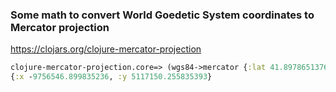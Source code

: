 ### Some math to convert World Goedetic System coordinates to Mercator projection

https://clojars.org/clojure-mercator-projection

```clojure
clojure-mercator-projection.core=> (wgs84->mercator {:lat 41.897865137687376 :lng -87.64455200350926})
{:x -9756546.899835236, :y 5117150.255835393}
```

